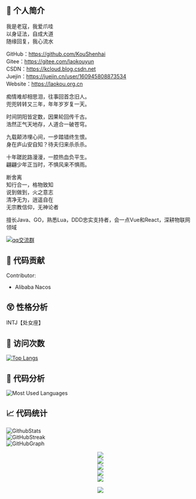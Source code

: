 ## 👋 个人简介
我是老寇，我爱爪哇  
以身证法，自成大道    
随缘回复，我心流水   

GitHub：https://github.com/KouShenhai    
Gitee：https://gitee.com/laokouyun     
CSDN：https://kcloud.blog.csdn.net  
Juejin：https://juejin.cn/user/160945808873534  
Website：https://laokou.org.cn  

痴情难却相思泪，往事回首念旧人。  
兜兜转转又三年，年年岁岁复一天。

时间阴阳皆定数，因果轮回传千古。   
浩然正气天地存，人道合一破苍穹。

九载颠沛埋心间，一步踏错终生恨。  
身在庐山安自知？待夫归来杀杀杀。  

十年蹉跎路漫漫，一腔热血负平生。  
翩翩少年正当时，不惧风来不惧雨。  

断舍离  
知行合一，格物致知    
说到做到，火之意志    
清净无为，逍遥自在       
无宗教信仰，无神论者   

擅长Java、GO，熟悉Lua，DDD忠实支持者，会一点Vue和React，深耕物联网领域

[![qq交流群](https://img.shields.io/badge/Q群-218686225-blue.svg)](https://qm.qq.com/cgi-bin/qm/qr?k=WFANTXDEjrDw6UxsrRFCv_rQsEu6LTxH&jump_from=webapi)   

## 🐋 代码贡献
Contributor:
- Alibaba Nacos

## 😲 性格分析
INTJ【处女座】

## &#x1f92b; 访问次数
[![Top Langs](https://profile-counter.glitch.me/laokou/count.svg)](https://github.com/KouShenhai)

## 🔭 代码分析
![Most Used Languages](https://github-readme-stats.vercel.app/api/top-langs/?username=KouShenhai&layout=compact&theme=dark)

## &#x1f4c8; 代码统计
![GithubStats](https://github-readme-stats.vercel.app/api?username=KouShenhai&show_icons=true&count_private=true&theme=dark)   
![GitHubStreak](https://streak-stats.demolab.com?user=KouShenhai&locale=zh_Hans&theme=dark)    
![GitHubGraph](https://github-readme-activity-graph.vercel.app/graph?username=KouShenhai&theme=react-dark&bg_color=000000&hide_border=true)
<div align="center">
  <img src="https://readme-typing-svg.herokuapp.com/?lines=真传一句话，假传万卷书&center=true&size=30" /> <br>
  <img src="https://readme-typing-svg.herokuapp.com/?lines=巅峰诞生虚伪的拥护&center=true&size=30" /> <br>
  <img src="https://readme-typing-svg.herokuapp.com/?lines=黄昏见证虔诚的信徒&center=true&size=30" /> <br>
  <img src="https://readme-typing-svg.herokuapp.com/?lines=清净无为，方为大道&center=true&size=30" /> <br>
  <img src="https://readme-typing-svg.herokuapp.com/?lines=以身证法，自成大道&center=true&size=30" /> <br>

 <img src="https://readme-typing-svg.herokuapp.com/?lines=向死而生，倒转阴阳&center=true&size=30" /> <br>

</div>
